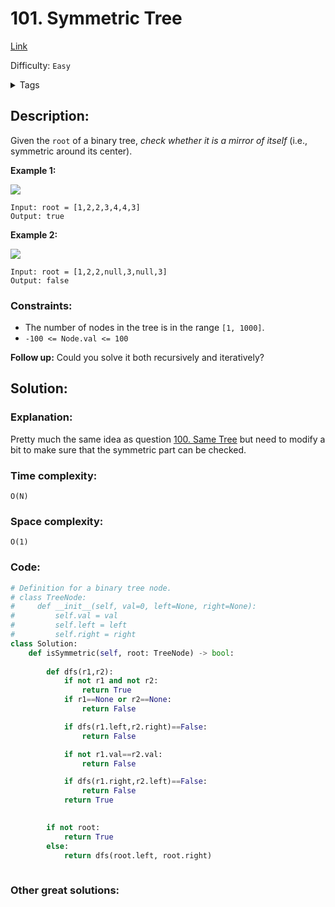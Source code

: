 # 101. Symmetric Tree
[Link](https://leetcode.com/problems/symmetric-tree/)

Difficulty: `Easy`

<details>
<summary> Tags</summary>

`Tree`, `Depth-First Search`, `Breadth-First Search`, `Binary Tree`
</details>

## Description:  
Given the `root` of a binary tree, _check whether it is a mirror of itself_
(i.e., symmetric around its center).



**Example 1:**

![](https://assets.leetcode.com/uploads/2021/02/19/symtree1.jpg)

    
    
    Input: root = [1,2,2,3,4,4,3]
    Output: true
    

**Example 2:**

![](https://assets.leetcode.com/uploads/2021/02/19/symtree2.jpg)

    
    
    Input: root = [1,2,2,null,3,null,3]
    Output: false
    



### Constraints:

  * The number of nodes in the tree is in the range `[1, 1000]`.
  * `-100 <= Node.val <= 100`



**Follow up:** Could you solve it both recursively and iteratively?



## Solution:  


### Explanation:  
Pretty much the same idea as question [100. Same Tree](./100.%20Same%20Tree.md) but need to modify a bit
to make sure that the symmetric part can be checked.

### Time complexity:  
`O(N)`  


### Space complexity:  
`O(1)`  


### Code:  
```python
# Definition for a binary tree node.
# class TreeNode:
#     def __init__(self, val=0, left=None, right=None):
#         self.val = val
#         self.left = left
#         self.right = right
class Solution:
    def isSymmetric(self, root: TreeNode) -> bool:
        
        def dfs(r1,r2):
            if not r1 and not r2:
                return True
            if r1==None or r2==None:
                return False

            if dfs(r1.left,r2.right)==False:
                return False

            if not r1.val==r2.val:
                return False

            if dfs(r1.right,r2.left)==False:
                return False
            return True

        
        if not root:
            return True
        else:
            return dfs(root.left, root.right)
        
```


### Other great solutions:

